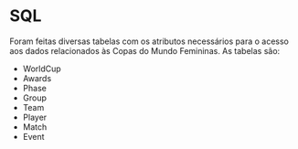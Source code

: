 # SQL
Foram feitas diversas tabelas com os atributos necessários para o acesso aos dados relacionados às Copas do Mundo Femininas. As tabelas são:
* WorldCup
* Awards
* Phase
* Group
* Team
* Player
* Match
* Event
